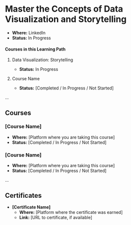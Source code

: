 # Master the Concepts of Data Visualization and Storytelling

- **Where:** LinkedIn
- **Status:** In Progress

#### Courses in this Learning Path
1. Data Visualization: Storytelling
   - **Status:** In Progress

2. Course Name
   - **Status:** [Completed / In Progress / Not Started]

...

## Courses

### [Course Name]
- **Where:** [Platform where you are taking this course]
- **Status:** [Completed / In Progress / Not Started]

### [Course Name]
- **Where:** [Platform where you are taking this course]
- **Status:** [Completed / In Progress / Not Started]

...


## Certificates

- **[Certificate Name]**
  - **Where:** [Platform where the certificate was earned]
  - **Link:** [URL to certificate, if available]
